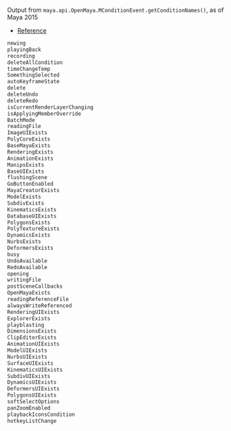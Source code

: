 Output from `maya.api.OpenMaya.MConditionEvent.getConditionNames()`, as of Maya 2015

- [Reference](http://help.autodesk.com/cloudhelp/2015/ENU/Maya-SDK/py_ref/class_open_maya_1_1_m_condition_message.html)

```bash
newing
playingBack
recording
deleteAllCondition
timeChangeTemp
SomethingSelected
autoKeyframeState
delete
deleteUndo
deleteRedo
isCurrentRenderLayerChanging
isApplyingMemberOverride
BatchMode
readingFile
ImageUIExists
PolyCoreExists
BaseMayaExists
RenderingExists
AnimationExists
ManipsExists
BaseUIExists
flushingScene
GoButtonEnabled
MayaCreatorExists
ModelExists
SubdivExists
KinematicsExists
DatabaseUIExists
PolygonsExists
PolyTextureExists
DynamicsExists
NurbsExists
DeformersExists
busy
UndoAvailable
RedoAvailable
opening
writingFile
postSceneCallbacks
OpenMayaExists
readingReferenceFile
alwaysWriteReferenced
RenderingUIExists
ExplorerExists
playblasting
DimensionsExists
ClipEditorExists
AnimationUIExists
ModelUIExists
NurbsUIExists
SurfaceUIExists
KinematicsUIExists
SubdivUIExists
DynamicsUIExists
DeformersUIExists
PolygonsUIExists
softSelectOptions
panZoomEnabled
playbackIconsCondition
hotkeyListChange
```
